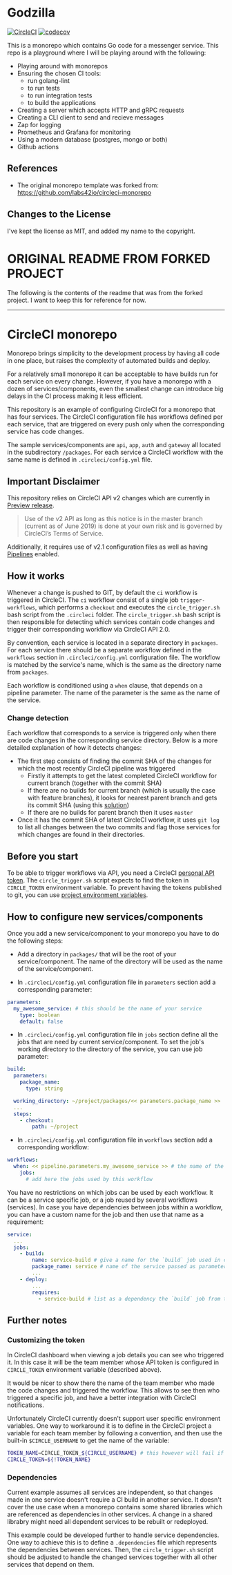 # Godzilla

[![CircleCI](https://circleci.com/gh/ankur22/godzilla/tree/master.svg?style=svg)](https://circleci.com/gh/ankur22/godzilla/tree/master)
[![codecov](https://codecov.io/gh/ankur22/godzilla/branch/master/graph/badge.svg)](https://codecov.io/gh/ankur22/godzilla)

This is a monorepo which contains Go code for a messenger service. This repo is a playground where I will be playing around with the following:

 - Playing around with monorepos
 - Ensuring the chosen CI tools:
   - run golang-lint
   - to run tests
   - to run integration tests
   - to build the applications
 - Creating a server which accepts HTTP and gRPC requests
 - Creating a CLI client to send and recieve messages
 - Zap for logging
 - Prometheus and Grafana for monitoring
 - Using a modern database (postgres, mongo or both)
 - Github actions

## References

 - The original monorepo template was forked from: https://github.com/labs42io/circleci-monorepo

## Changes to the License

I've kept the license as MIT, and added my name to the copyright.

# ORIGINAL README FROM FORKED PROJECT

The following is the contents of the readme that was from the forked project. I want to keep this for reference for now.

---

# CircleCI monorepo

Monorepo brings simplicity to the development process by having all code in one place, but raises the complexity of automated builds and deploy.

For a relatively small monorepo it can be acceptable to have builds run for each service on every change.
However, if you have a monorepo with a dozen of services/components, even the smallest change can introduce
big delays in the CI process making it less efficient.

This repository is an example of configuring CircleCI for a monorepo that has four services.
The CircleCI configuration file has workflows defined per each service, that are triggered on every push only when the corresponding service has code changes.

The sample services/components are `api`, `app`, `auth` and `gateway` all located in the subdirectory `/packages`.
For each service a CircleCI workflow with the same name is defined in `.circleci/config.yml` file.


## Important Disclaimer
This repository relies on CircleCI API v2 changes which are currently in [Preview release](https://github.com/CircleCI-Public/api-preview-docs/tree/master/docs).
> Use of the v2 API as long as this notice is in the master branch (current as of June 2019) is done at your own risk and is governed by CircleCI’s Terms of Service.

Additionally, it requires use of v2.1 configuration files as well as having [Pipelines](https://circleci.com/docs/2.0/build-processing/) enabled.

## How it works
Whenever a change is pushed to GIT, by default the `ci` workflow is triggered in CircleCI.
The `ci` workflow consist of a single job `trigger-workflows`, which performs a `checkout` and executes the `circle_trigger.sh` bash script from the `.circleci` folder. The `circle_trigger.sh` bash script is then responsible for detecting which services contain code changes and trigger their corresponding workflow via CircleCI API 2.0.

By convention, each service is located in a separate directory in `packages`.
For each service there should be a separate workflow defined in the `workflows` section in `.circleci/config.yml` configuration file. The workflow is matched by the service's name, which is the same as the directory name from `packages`.

Each workflow is conditioned using a `when` clause, that depends on a pipeline parameter. The name of the parameter is the same as the name of the service.

### Change detection
Each workflow that corresponds to a service is triggered only when there are code changes in the corresponding service directory.
Below is a more detailed explanation of how it detects changes:

- The first step consists of finding the commit SHA of the changes for which the most recently CircleCI pipeline was triggered
  - Firstly it attempts to get the latest completed CircleCI workflow for current branch (together with the commit SHA)
  - If there are no builds for current branch (which is usually the case with feature branches),
    it looks for nearest parent branch and gets its commit SHA (using this [solution](https://gist.github.com/joechrysler/6073741))
  - If there are no builds for parent branch then it uses `master`
- Once it has the commit SHA of latest CircleCI workflow, it uses `git log` to list all changes between the two commits and flag those services for which changes are found in their directories.

## Before you start
To be able to trigger workflows via API, you need a CircleCI [personal API token](https://circleci.com/docs/2.0/managing-api-tokens/#creating-a-personal-api-token).
The `circle_trigger.sh` script expects to find the token in `CIRCLE_TOKEN` environment variable.
To prevent having the tokens published to git, you can use [project environment variables](https://circleci.com/docs/2.0/env-vars/#setting-an-environment-variable-in-a-project).

## How to configure new services/components
Once you add a new service/component to your monorepo you have to do the following steps:

- Add a directory in `packages/` that will be the root of your service/component. The name of the directory will be used as the name of the service/component.

- In `.circleci/config.yml` configuration file in `parameters` section add a corresponding parameter:

```yaml
parameters:
  my_awesome_service: # this should be the name of your service
    type: boolean
    default: false
```

- In `.circleci/config.yml` configuration file in `jobs` section define all the jobs that are need by current service/component.
To set the job's working directory to the directory of the service, you can use job parameter:

```yaml
build:
  parameters:
    package_name:
      type: string

  working_directory: ~/project/packages/<< parameters.package_name >>
  ...
  steps:
    - checkout:
        path: ~/project
```

- In `.circleci/config.yml` configuration file in `workflows` section add a corresponding workflow:

```yaml
workflows:
  when: << pipeline.parameters.my_awesome_service >> # the name of the parameter is the same as service name
    jobs:
      # add here the jobs used by this workflow
```

You have no restrictions on which jobs can be used by each workflow. It can be a service specific job, or a job reused by several workflows (services).
In case you have dependencies between jobs within a workflow, you can have a custom name for the job and then use that name as a requirement:

```yaml
service:
  ...
  jobs:
    - build:
        name: service-build # give a name for the `build` job used in current workflow
        package_name: service # name of the service passed as parameter; used to set the working directory
        ...
    - deploy:
        ...
        requires:
          - service-build # list as a dependency the `build` job from this workflow
```

## Further notes

### Customizing the token
In CircleCI dashboard when viewing a job details you can see who triggered it. In this case it will be the team member whose API token is configured in `CIRCLE_TOKEN` environment variable (described above).

It would be nicer to show there the name of the team member who made the code changes and triggered the workflow.
This allows to see then who triggered a specific job, and have a better integration with CircleCI notifications.


Unfortunately CircleCI currently doesn't support user specific environment variables. One way to workaround it is to define in the CircleCI project
a variable for each team member by following a convention, and then use the built-in `$CIRCLE_USERNAME` to get the name of the variable:

```bash
TOKEN_NAME=CIRCLE_TOKEN_${CIRCLE_USERNAME} # this however will fail if username contain chars like `-`, '.' etc.
CIRCLE_TOKEN=${!TOKEN_NAME}
```

### Dependencies
Current example assumes all services are independent, so that changes made in one service doesn't require a CI build in another service. It doesn't cover the use case when a monorepo contains some shared libraries which are referenced as dependencies in other services. A change in a shared librabry might need all dependent services to be rebuilt or redeployed.

This example could be developed further to handle service dependencies. One way to achieve this is to define a `.dependencies` file which represents the dependencies between services. Then, the `circle_trigger.sh` script should be adjusted to handle the changed services together with all other services that depend on them.
